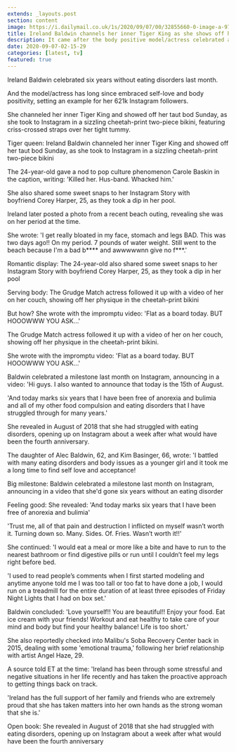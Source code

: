 ```yaml
---
extends: _layouts.post
section: content
image: https://i.dailymail.co.uk/1s/2020/09/07/00/32855660-0-image-a-97_1599435606683.jpg 
title: Ireland Baldwin channels her inner Tiger King as she shows off her taut bod in animal-print bikini 
description: It came after the body positive model/actress celebrated an important milestone recently on Instagram And today marks six years that I have been free of anorexia and bulimia. 
date: 2020-09-07-02-15-29 
categories: [latest, tv] 
featured: true 
--- 
```

Ireland Baldwin celebrated six years without eating disorders last month.

And the model/actress has long since embraced self-love and body positivity, setting an example for her 621k Instagram followers.

She channeled her inner Tiger King and showed off her taut bod Sunday, as she took to Instagram in a sizzling cheetah-print two-piece bikini, featuring criss-crossed straps over her tight tummy.

Tiger queen: Ireland Baldwin channeled her inner Tiger King and showed off her taut bod Sunday, as she took to Instagram in a sizzling cheetah-print two-piece bikini

The 24-year-old gave a nod to pop culture phenomenon Carole Baskin in the caption, writing: 'Killed her. Hus-band. Whacked him.'

She also shared some sweet snaps to her Instagram Story with boyfriend Corey Harper, 25, as they took a dip in her pool. 

Ireland later posted a photo from a recent beach outing, revealing she was on her period at the time.

She wrote: 'I get really bloated in my face, stomach and legs BAD. This was two days ago!! On my period. 7 pounds of water weight. Still went to the beach because I'm a bad b**** and awwwwwnn give no f***.'

Romantic display: The 24-year-old also shared some sweet snaps to her Instagram Story with boyfriend Corey Harper, 25, as they took a dip in her pool

Serving body: The Grudge Match actress followed it up with a video of her on her couch, showing off her physique in the cheetah-print bikini

But how? She wrote with the impromptu video: 'Flat as a board today. BUT HOOOWWW YOU ASK...'

The Grudge Match actress followed it up with a video of her on her couch, showing off her physique in the cheetah-print bikini.

She wrote with the impromptu video: 'Flat as a board today. BUT HOOOWWW YOU ASK...'

Baldwin celebrated a milestone last month on Instagram, announcing in a video: 'Hi guys. I also wanted to announce that today is the 15th of August.

'And today marks six years that I have been free of anorexia and bulimia and all of my other food compulsion and eating disorders that I have struggled through for many years.' 

She revealed in August of 2018 that she had struggled with eating disorders, opening up on Instagram about a week after what would have been the fourth anniversary. 

The daughter of Alec Baldwin, 62, and Kim Basinger, 66, wrote: 'I battled with many eating disorders and body issues as a younger girl and it took me a long time to find self love and acceptance! 

Big milestone: Baldwin celebrated a milestone last month on Instagram, announcing in a video that she'd gone six years without an eating disorder

Feeling good: She revealed: 'And today marks six years that I have been free of anorexia and bulimia'

'Trust me, all of that pain and destruction I inflicted on myself wasn’t worth it. Turning down so. Many. Sides. Of. Fries. Wasn’t worth it!!'

She continued: 'I would eat a meal or more like a bite and have to run to the nearest bathroom or find digestive pills or run until I couldn’t feel my legs right before bed.

'I used to read people’s comments when I first started modeling and anytime anyone told me I was too tall or too fat to have done a job, I would run on a treadmill for the entire duration of at least three episodes of Friday Night Lights that I had on box set.'  

Baldwin concluded: 'Love yourself!! You are beautiful!! Enjoy your food. Eat ice cream with your friends! Workout and eat healthy to take care of your mind and body but find your healthy balance! Life is too short.'

She also reportedly checked into Malibu's Soba Recovery Center back in 2015, dealing with some 'emotional trauma,' following her brief relationship with artist Angel Haze, 29.

A source told ET at the time: 'Ireland has been through some stressful and negative situations in her life recently and has taken the proactive approach to getting things back on track.

'Ireland has the full support of her family and friends who are extremely proud that she has taken matters into her own hands as the strong woman that she is.' 

Open book: She revealed in August of 2018 that she had struggled with eating disorders, opening up on Instagram about a week after what would have been the fourth anniversary

